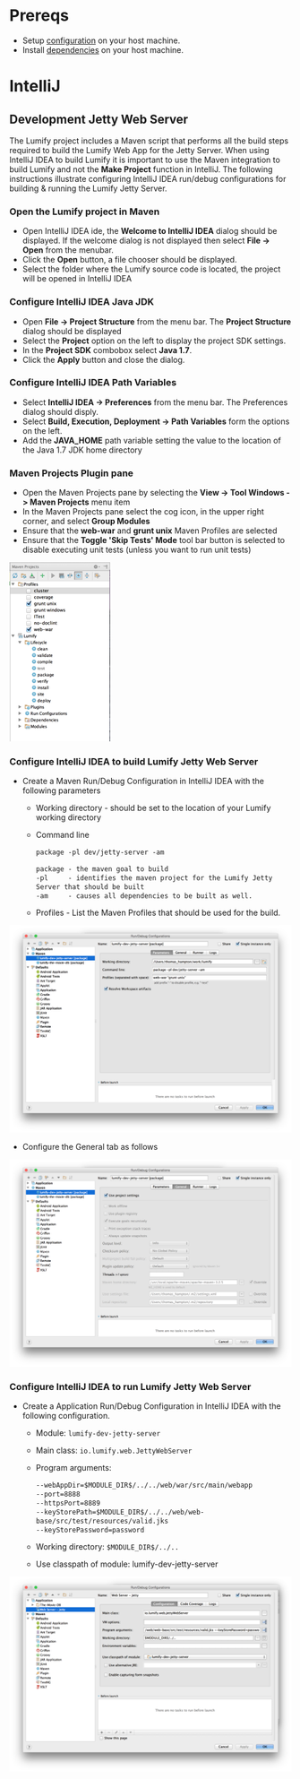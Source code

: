 
# Prereqs

* Setup [configuration](configuration.md) on your host machine.
* Install [dependencies](dependencies.md) on your host machine.

# IntelliJ

## Development Jetty Web Server
The Lumify project includes a Maven script that performs all the build steps required to build the Lumify Web App for
the Jetty Server. When using IntelliJ IDEA to build Lumify it is important to use the Maven integration to build Lumify
and not the **Make Project** function in IntelliJ.  The following instructions illustrate configuring IntelliJ IDEA
run/debug configurations for building & running the Lumify Jetty Server.

### Open the Lumify project in Maven
* Open IntelliJ IDEA ide, the **Welcome to IntelliJ IDEA** dialog should be displayed.  If the welcome dialog is not displayed then select **File -> Open** from the menubar.
* Click the **Open** button, a file chooser should be displayed.
* Select the folder where the Lumify source code is located, the project will be opened in IntelliJ IDEA

### Configure IntelliJ IDEA Java JDK
* Open **File -> Project Structure** from the menu bar.  The **Project Structure** dialog should be displayed
* Select the **Project** option on the left to display the project SDK settings.
* In the **Project SDK** combobox select **Java 1.7**.
* Click the **Apply** button and close the dialog.

### Configure IntelliJ IDEA Path Variables
* Select **IntelliJ IDEA -> Preferences** from the menu bar.  The Preferences dialog should disply.
* Select **Build, Execution, Deployment -> Path Variables** form the options on the left.
* Add the **JAVA_HOME** path variable setting the value to the location of the Java 1.7 JDK home directory 

### Maven Projects Plugin pane
* Open the Maven Projects pane by selecting the **View -> Tool Windows -> Maven Projects** menu item
* In the Maven Projects pane select the cog icon, in the upper right corner, and select **Group Modules**
* Ensure that the **web-war** and **grunt unix** Maven Profiles are selected
* Ensure that the **Toggle 'Skip Tests' Mode** tool bar button is selected to disable executing unit tests (unless you want to run unit tests)

![Maven Projects Configuration](img/intillij-mvn-projects-config.png)


### Configure IntelliJ IDEA to build Lumify Jetty Web Server
* Create a Maven Run/Debug Configuration in IntelliJ IDEA with the following parameters
	* Working directory - should be set to the location of your Lumify working directory
	* Command line
		```
		package -pl dev/jetty-server -am
		```
		
		```
		package - the maven goal to build
		-pl     - identifies the maven project for the Lumify Jetty Server that should be built
		-am     - causes all dependencies to be built as well.
		```
		
	* Profiles - List the Maven Profiles that should be used for the build.

![Jetty Web Server Build Configuration](img/intellij-jetty-server-mvn-config-1.png)

* Configure the General tab as follows

![Jetty Web Server Build Configuration](img/intellij-jetty-server-mvn-config-2.png)

### Configure IntelliJ IDEA to run Lumify Jetty Web Server
* Create a Application Run/Debug Configuration in IntelliJ IDEA with the following configuration.
	* Module: `lumify-dev-jetty-server`
	* Main class: `io.lumify.web.JettyWebServer`
	* Program arguments:
		
		```	
		--webAppDir=$MODULE_DIR$/../../web/war/src/main/webapp
		--port=8888
		--httpsPort=8889
		--keyStorePath=$MODULE_DIR$/../../web/web-base/src/test/resources/valid.jks
		--keyStorePassword=password
		```

	* Working directory: `$MODULE_DIR$/../..`
	* Use classpath of module: lumify-dev-jetty-server

![Jetty Web Server Run Configuration](img/intellij-jetty-server-run-config.png)
